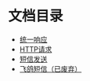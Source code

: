 # 文档目录

- [统一响应](../src/Response)
- [HTTP请求](../src/HttpQuest)
- [短信发送](../src/ShortMessage)
- [飞鸽短信（已废弃）](../src/FeigeSms)